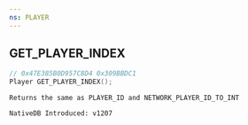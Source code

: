 ```yaml
---
ns: PLAYER
---
```

## GET_PLAYER_INDEX

```c
// 0x47E385B0D957C8D4 0x309BBDC1
Player GET_PLAYER_INDEX();
```

```
Returns the same as PLAYER_ID and NETWORK_PLAYER_ID_TO_INT

NativeDB Introduced: v1207
```

